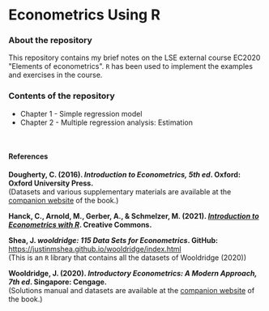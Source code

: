 # Econometrics Using R

### About the repository

This repository contains my brief notes on the LSE external course EC2020 "Elements of econometrics". `R` has been used to implement the examples and exercises in the course.

### Contents of the repository
* Chapter 1 - Simple regression model
* Chapter 2 - Multiple regression analysis: Estimation




<br />

#### References

__Dougherty, C. (2016). *Introduction to Econometrics, 5th ed*. Oxford: Oxford University Press.__\
(Datasets and various supplementary materials are available at the [companion website][Dougherty] of the book.)

__Hanck, C., Arnold, M., Gerber, A., & Schmelzer, M. (2021). *[Introduction to Econometrics with R][Intro]*. Creative Commons.__

__Shea, J. *wooldridge: 115 Data Sets for Econometrics*. GitHub:__ https://justinmshea.github.io/wooldridge/index.html  
(This is an `R` library that contains all the datasets of Wooldridge (2020))

__Wooldridge, J. (2020). *Introductory Econometrics: A Modern Approach, 7th ed*. Singapore: Cengage.__\
(Solutions manual and datasets are available at the [companion website][Wooldridge] of the book.)








[Dougherty]: https://global.oup.com/uk/orc/busecon/economics/dougherty5e/
[Intro]: https://www.econometrics-with-r.org/index.html
[Wooldridge]: https://www.cengage.com/cgi-wadsworth/course_products_wp.pl?fid=M20b&product_isbn_issn=9781337558860&token=9D95FF99FC3AA0F4027975ABD16232FE5D8FE29F94442C78D5A7DCAC916B0B9D27608C3F6D28150072750A5BDAAAFC6EDF7F5180D9FC401600100003A6A28A2433E666E392C8F64B&template=ASIA
